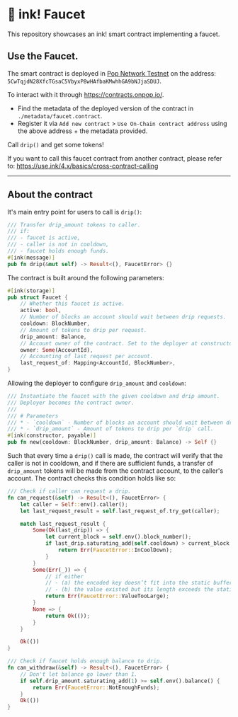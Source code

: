 # 🚰 ink! Faucet

This repository showcases an ink! smart contract implementing a faucet. 

## Use the Faucet.

The smart contract is deployed in [Pop Network Testnet](https://polkadot.js.org/apps/?rpc=wss%3A%2F%2Frpc1.paseo.popnetwork.xyz#/explorer) on the address:
`5CwTqjdN28XfcTGsaC5VbyxP8wHAfbaKMwhhGA9bNJjaSDUJ`.

To interact with it through https://contracts.onpop.io/. 

- Find the metadata of the deployed version of the contract in `./metadata/faucet.contract`.
- Register it via `Add new contract` > `Use On-Chain contract address` using the above address + the metadata provided.

Call `drip()` and get some tokens!

If you want to call this faucet contract from another contract, please refer to: https://use.ink/4.x/basics/cross-contract-calling

---

## About the contract

It's main entry point for users to call is `drip()`:
```rust
/// Transfer drip_amount tokens to caller.
/// if:
/// - faucet is active,
/// - caller is not in cooldown,
/// - faucet holds enough funds.
#[ink(message)]
pub fn drip(&mut self) -> Result<(), FaucetError> {}
```

The contract is built around the following parameters:

```rust
#[ink(storage)]
pub struct Faucet {
    // Whether this faucet is active.
    active: bool,
    // Number of blocks an account should wait between drip requests.
    cooldown: BlockNumber,
    // Amount of tokens to drip per request.
    drip_amount: Balance,
    // Account owner of the contract. Set to the deployer at constructor.
    owner: Some(AccountId),
    // Accounting of last request per account.
    last_request_of: Mapping<AccountId, BlockNumber>,
}
```

Allowing the deployer to configure `drip_amount` and `cooldown`:
```rust
/// Instantiate the faucet with the given cooldown and drip amount.
/// Deployer becomes the contract owner.
///
/// # Parameters
/// * - `cooldown` - Number of blocks an account should wait between drip requests.
/// * - `drip_amount` - Amount of tokens to drip per `drip` call.
#[ink(constructor, payable)]
pub fn new(cooldown: BlockNumber, drip_amount: Balance) -> Self {}
```
Such that every time a `drip()` call is made, the contract will verify that the caller is not in cooldown, and if there are sufficient funds, a transfer of `drip_amount` tokens will be made from the contract account, to the caller's account.
The contract checks this condition holds like so:

```rust
/// Check if caller can request a drip.
fn can_request(&self) -> Result<(), FaucetError> {
    let caller = Self::env().caller();
    let last_request_result = self.last_request_of.try_get(caller);

    match last_request_result {
        Some(Ok(last_drip)) => {
            let current_block = self.env().block_number();
            if last_drip.saturating_add(self.cooldown) > current_block {
                return Err(FaucetError::InCoolDown);
            }
        }
        Some(Err(_)) => {
            // if either
            // - (a) the encoded key doesn’t fit into the static buffer
            // - (b) the value existed but its length exceeds the static buffer size.
            return Err(FaucetError::ValueTooLarge);
        }
        None => {
            return Ok(());
        }
    }

    Ok(())
}
```
```rust
/// Check if faucet holds enough balance to drip.
fn can_withdraw(&self) -> Result<(), FaucetError> {
    // Don't let balance go lower than 1.
    if self.drip_amount.saturating_add(1) >= self.env().balance() {
        return Err(FaucetError::NotEnoughFunds);
    }
    Ok(())
}
```

